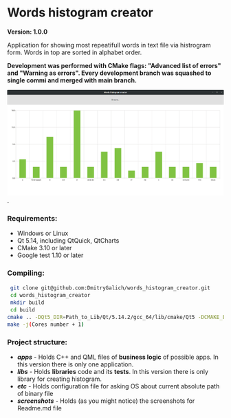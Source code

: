 # Words histogram creator

**Version: 1.0.0**

Application for showing most repeatifull words in text file via histrogram form. Words in top are sorted in alphabet order.

**Development was performed with CMake flags: "Advanced list of errors" and "Warning as errors". Every development branch was squashed to single commi and merged with main branch.**

 ![Histogram](<screenshots/histogram.png>).

### Requirements:
- Windows or Linux
- Qt 5.14, including QtQuick, QtCharts
- CMake 3.10 or later
- Google test 1.10 or later

### Compiling:
```bash
 git clone git@github.com:DmitryGalich/words_histogram_creator.git
 cd words_histogram_creator
 mkdir build
 cd build
cmake .. -DQt5_DIR=Path_to_Lib/Qt/5.14.2/gcc_64/lib/cmake/Qt5 -DCMAKE_BUILD_TYPE=Debug
make -j(Cores number + 1)

```
### Project structure:
- ***apps*** - Holds C++ and QML files of **business logic** of possible apps. In this version there is only one application. 
- ***libs*** - Holds **libraries** code and its **tests**. In this version there is only library for creating histogram.
- ***etc*** - Holds configuration file for asking OS about current absolute path of binary file
- ***screenshots*** - Holds (as you might notice) the screenshots for Readme.md file
